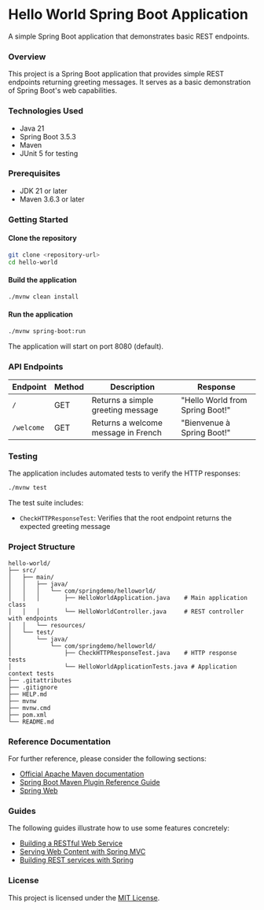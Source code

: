 # Hello World Spring Boot Application

A simple Spring Boot application that demonstrates basic REST endpoints.

### Overview

This project is a Spring Boot application that provides simple REST endpoints returning greeting messages. It serves as a basic demonstration of Spring Boot's web capabilities.

### Technologies Used

- Java 21
- Spring Boot 3.5.3
- Maven
- JUnit 5 for testing

### Prerequisites

- JDK 21 or later
- Maven 3.6.3 or later

### Getting Started

#### Clone the repository

```bash
git clone <repository-url>
cd hello-world
```

#### Build the application

```bash
./mvnw clean install
```

#### Run the application

```bash
./mvnw spring-boot:run
```

The application will start on port 8080 (default).

### API Endpoints

| Endpoint | Method | Description | Response |
|----------|--------|-------------|----------|
| `/` | GET | Returns a simple greeting message | "Hello World from Spring Boot!" |
| `/welcome` | GET | Returns a welcome message in French | "Bienvenue à Spring Boot!" |

### Testing

The application includes automated tests to verify the HTTP responses:

```bash
./mvnw test
```

The test suite includes:
- `CheckHTTPResponseTest`: Verifies that the root endpoint returns the expected greeting message

### Project Structure

```
hello-world/
├── src/
│   ├── main/
│   │   ├── java/
│   │   │   └── com/springdemo/helloworld/
│   │   │       ├── HelloWorldApplication.java    # Main application class
│   │   │       └── HelloWorldController.java     # REST controller with endpoints
│   │   └── resources/
│   └── test/
│       └── java/
│           └── com/springdemo/helloworld/
│               ├── CheckHTTPResponseTest.java    # HTTP response tests
│               └── HelloWorldApplicationTests.java # Application context tests
├── .gitattributes
├── .gitignore
├── HELP.md
├── mvnw
├── mvnw.cmd
├── pom.xml
└── README.md
```

### Reference Documentation

For further reference, please consider the following sections:

* [Official Apache Maven documentation](https://maven.apache.org/guides/index.html)
* [Spring Boot Maven Plugin Reference Guide](https://docs.spring.io/spring-boot/3.5.3/maven-plugin)
* [Spring Web](https://docs.spring.io/spring-boot/3.5.3/reference/web/servlet.html)

### Guides

The following guides illustrate how to use some features concretely:

* [Building a RESTful Web Service](https://spring.io/guides/gs/rest-service/)
* [Serving Web Content with Spring MVC](https://spring.io/guides/gs/serving-web-content/)
* [Building REST services with Spring](https://spring.io/guides/tutorials/rest/)

### License

This project is licensed under the [MIT License](LICENSE).